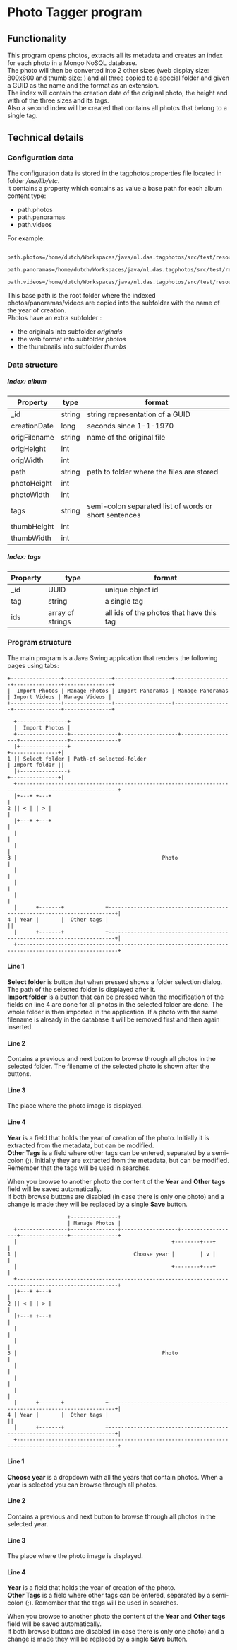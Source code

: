 # Photo Tagger program

## Functionality

This program opens photos, extracts all its metadata and creates an index for each photo in a Mongo NoSQL database.  
The photo will then be converted into 2 other sizes (web display size: 800x600 and thumb size: ) and all three copied to a special folder and 
given a GUID as the name and the format as an extension.  
The index will contain the creation date of the original photo, the height and with of the three sizes and its tags.  
Also a second index will be created that contains all photos that belong to a single tag.

## Technical details

### Configuration data

The configuration data is stored in the tagphotos.properties file located in folder _/usr/lib/etc_.  
it contains a property which contains as value a base path for each album content type:
* path.photos
* path.panoramas
* path.videos

For example:
```
    path.photos=/home/dutch/Workspaces/java/nl.das.tagphotos/src/test/resources/photos
    path.panoramas=/home/dutch/Workspaces/java/nl.das.tagphotos/src/test/resources/panoramas
    path.videos=/home/dutch/Workspaces/java/nl.das.tagphotos/src/test/resources/videos
```
This base path is the root folder where the indexed photos/panoramas/videos are copied into the subfolder with the name of the year of creation.  
Photos have an extra subfolder :
* the originals into subfolder _originals_
* the web format into subfolder _photos_
* the thumbnails into subfolder _thumbs_


### Data structure

##### Index: album

| Property     | type   | format                                                |
| ------------ | ------ | ----------------------------------------------------- |
| _id          | string | string representation of a GUID                       |
| creationDate | long   | seconds since 1-1-1970                                |
| origFilename | string | name of the original file                             |
| origHeight   | int    |                                                       |
| origWidth    | int    |                                                       |
| path         | string | path to folder where the files are stored             |
| photoHeight  | int    |                                                       |
| photoWidth   | int    |                                                       |
| tags         | string | semi-colon separated list of words or short sentences |
| thumbHeight  | int    |                                                       |
| thumbWidth   | int    |                                                       |

##### Index: tags

| Property | type             | format                                   |
| -------- | ---------------- | ---------------------------------------- |
| _id      | UUID             | unique object id                         |
| tag      | string           | a single tag                             |
| ids      | array of strings | all ids of the photos that have this tag |


### Program structure

The main program is a Java Swing application that renders the following pages using tabs:
```
+----------------+---------------+------------------+------------------+---------------+---------------+
|  Import Photos | Manage Photos | Import Panoramas | Manage Panoramas | Import Videos | Manage Videos |
+----------------+---------------+------------------+------------------+---------------+---------------+
```
```
  +----------------+
  |  Import Photos |
  +----------------+---------------+------------------+------------------+---------------+---------------+
  |+---------------+                                                                    +---------------+|
1 || Select folder | Path-of-selected-folder                                            | Import folder ||
  |+---------------+                                                                    +---------------+|
  +------------------------------------------------------------------------------------------------------+
  |+---+ +---+                                                                                           |
2 || < | | > |                                                                                           |
  |+---+ +---+                                                                                           |
  |                                                                                                      |
  |                                                                                                      |
3 |                                              Photo                                                   |
  |                                                                                                      |
  |                                                                                                      |
  |                                                                                                      |
  |      +-------+             +------------------------------------------------------------------------+|
4 | Year |       |  Other tags |                                                                        ||
  |      +-------+             +------------------------------------------------------------------------+|
  +------------------------------------------------------------------------------------------------------+

```
#### Line 1
**Select folder** is button that when pressed shows a folder selection dialog. The path of the selected folder is displayed after it.  
**Import folder** is a button that can be pressed when the modification of the fields on line 4 are done for all photos in the selected folder
are done. The whole folder is then imported in the application. If a photo with the same filename is already in the database it will be removed
first and then again inserted.

#### Line 2
Contains a previous and next button to browse through all photos in the selected folder. The filename of the selected photo is shown after the buttons.

#### Line 3
The place where the photo image is displayed.

#### Line 4
**Year** is a field that holds the year of creation of the photo. Initially it is extracted from the metadata, but can be modified.  
**Other Tags** is a field where other tags can be entered, separated by a semi-colon (;). Initially they are extracted from the metadata,
but can be modified. Remember that the tags will be used in searches.

When you browse to another photo the content of the **Year** and **Other tags** field will be saved automatically.  
If both browse buttons are disabled (in case there is only one photo) and a change is made they will be replaced by a single **Save** button.


```
                   +---------------+
                   | Manage Photos |
  +----------------+---------------+------------------+------------------+---------------+---------------+
  |                                                 +--------+---+                                       |
1 |                                     Choose year |        | v |                                       |
  |                                                 +--------+---+                                       |
  +------------------------------------------------------------------------------------------------------+
  |+---+ +---+                                                                                           |
2 || < | | > |                                                                                           |
  |+---+ +---+                                                                                           |
  |                                                                                                      |
  |                                                                                                      |
3 |                                              Photo                                                   |
  |                                                                                                      |
  |                                                                                                      |
  |                                                                                                      |
  |      +-------+             +------------------------------------------------------------------------+|
4 | Year |       |  Other tags |                                                                        ||
  |      +-------+             +------------------------------------------------------------------------+|
  +------------------------------------------------------------------------------------------------------+
```

#### Line 1
**Choose year** is a dropdown with all the years that contain photos. When a year is selected you can browse through all photos.

#### Line 2
Contains a previous and next button to browse through all photos in the selected year.

#### Line 3
The place where the photo image is displayed.

#### Line 4
**Year** is a field that holds the year of creation of the photo.  
**Other Tags** is a field where other tags can be entered, separated by a semi-colon (;). Remember that the tags will be used in searches.

When you browse to another photo the content of the **Year** and **Other tags** field will be saved automatically.  
If both browse buttons are disabled (in case there is only one photo) and a change is made they will be replaced by a single **Save** button.











